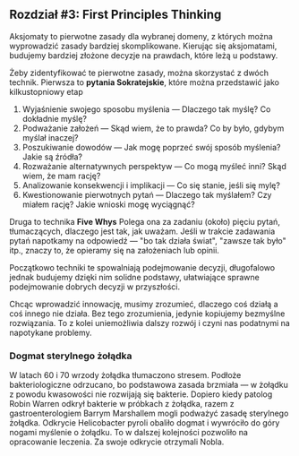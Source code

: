 ## Rozdział #3: First Principles Thinking

Aksjomaty to pierwotne zasady dla wybranej domeny, z których można wyprowadzić zasady bardziej skomplikowane.
Kierując się aksjomatami, budujemy bardziej złożone decyzje na prawdach, które leżą u podstawy.

Żeby zidentyfikować te pierwotne zasady, można skorzystać z dwóch technik.
Pierwsza to **pytania Sokratejskie**, które można przedstawić jako kilkustopniowy etap

1. Wyjaśnienie swojego sposobu myślenia — Dlaczego tak myślę? Co dokładnie myślę?
2. Podważanie założeń — Skąd wiem, że to prawda? Co by było, gdybym myślał inaczej?
3. Poszukiwanie dowodów — Jak mogę poprzeć swój sposób myślenia? Jakie są źródła?
4. Rozważanie alternatywnych perspektyw — Co mogą myśleć inni? Skąd wiem, że mam rację?
5. Analizowanie konsekwencji i implikacji — Co się stanie, jeśli się mylę?
6. Kwestionowanie pierwotnych pytań — Dlaczego tak myślałem? Czy miałem rację? Jakie wnioski mogę wyciągnąć?

Druga to technika **Five Whys**
Polega ona za zadaniu (około) pięciu pytań, tłumaczących, dlaczego jest tak, jak uważam. Jeśli w trakcie
zadawania pytań napotkamy na odpowiedź — "bo tak działa świat", "zawsze tak było" itp., znaczy to,
że opieramy się na założeniach lub opinii.

Początkowo techniki te spowalniają podejmowanie decyzji, długofalowo jednak budujemy dzięki nim solidne podstawy,
ułatwiające sprawne podejmowanie dobrych decyzji w przyszłości.

Chcąc wprowadzić innowację, musimy zrozumieć, dlaczego coś działą a coś innego nie działa. Bez tego zrozumienia,
jedynie kopiujemy bezmyślne rozwiązania. To z kolei uniemożliwia dalszy rozwój i czyni nas podatnymi
na napotykane problemy.

### Dogmat sterylnego żołądka

W latach 60 i 70 wrzody żołądka tłumaczono stresem. Podłoże bakteriologiczne odrzucano, bo podstawowa zasada brzmiała —
w żołądku z powodu kwasowości nie rozwijają się bakterie. Dopiero kiedy patolog Robin Warren odkrył bakterie w próbkach
z żołądka, razem z gastroenterologiem Barrym Marshallem mogli podważyć zasadę sterylnego żołądka. Odkrycie Helicobacter
pyroli obaliło dogmat i wywróciło do góry nogami myślenie o żołądku. To w dalszej kolejności pozwoliło na opracowanie
leczenia. Za swoje odkrycie otrzymali Nobla.
